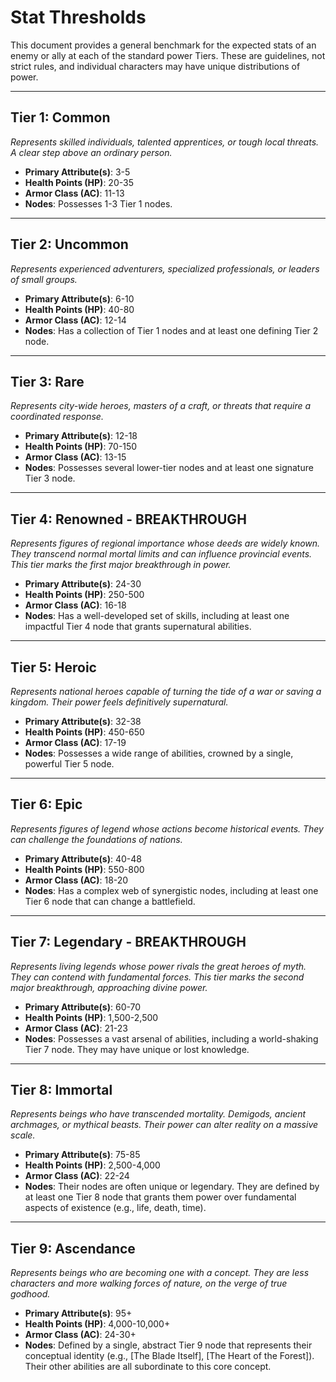 # Stat Thresholds

This document provides a general benchmark for the expected stats of an enemy or ally at each of the standard power Tiers. These are guidelines, not strict rules, and individual characters may have unique distributions of power.

---

## Tier 1: Common
*Represents skilled individuals, talented apprentices, or tough local threats. A clear step above an ordinary person.*
- **Primary Attribute(s)**: 3-5
- **Health Points (HP)**: 20-35
- **Armor Class (AC)**: 11-13
- **Nodes**: Possesses 1-3 Tier 1 nodes.

---

## Tier 2: Uncommon
*Represents experienced adventurers, specialized professionals, or leaders of small groups.*
- **Primary Attribute(s)**: 6-10
- **Health Points (HP)**: 40-80
- **Armor Class (AC)**: 12-14
- **Nodes**: Has a collection of Tier 1 nodes and at least one defining Tier 2 node.

---

## Tier 3: Rare
*Represents city-wide heroes, masters of a craft, or threats that require a coordinated response.*
- **Primary Attribute(s)**: 12-18
- **Health Points (HP)**: 70-150
- **Armor Class (AC)**: 13-15
- **Nodes**: Possesses several lower-tier nodes and at least one signature Tier 3 node.

---

## Tier 4: Renowned - **BREAKTHROUGH**
*Represents figures of regional importance whose deeds are widely known. They transcend normal mortal limits and can influence provincial events. This tier marks the first major breakthrough in power.*
- **Primary Attribute(s)**: 24-30 
- **Health Points (HP)**: 250-500
- **Armor Class (AC)**: 16-18
- **Nodes**: Has a well-developed set of skills, including at least one impactful Tier 4 node that grants supernatural abilities.

---

## Tier 5: Heroic
*Represents national heroes capable of turning the tide of a war or saving a kingdom. Their power feels definitively supernatural.*
- **Primary Attribute(s)**: 32-38
- **Health Points (HP)**: 450-650
- **Armor Class (AC)**: 17-19
- **Nodes**: Possesses a wide range of abilities, crowned by a single, powerful Tier 5 node.

---

## Tier 6: Epic
*Represents figures of legend whose actions become historical events. They can challenge the foundations of nations.*
- **Primary Attribute(s)**: 40-48
- **Health Points (HP)**: 550-800
- **Armor Class (AC)**: 18-20
- **Nodes**: Has a complex web of synergistic nodes, including at least one Tier 6 node that can change a battlefield.

---

## Tier 7: Legendary - **BREAKTHROUGH**
*Represents living legends whose power rivals the great heroes of myth. They can contend with fundamental forces. This tier marks the second major breakthrough, approaching divine power.*
- **Primary Attribute(s)**: 60-70
- **Health Points (HP)**: 1,500-2,500
- **Armor Class (AC)**: 21-23
- **Nodes**: Possesses a vast arsenal of abilities, including a world-shaking Tier 7 node. They may have unique or lost knowledge.

---

## Tier 8: Immortal
*Represents beings who have transcended mortality. Demigods, ancient archmages, or mythical beasts. Their power can alter reality on a massive scale.*
- **Primary Attribute(s)**: 75-85
- **Health Points (HP)**: 2,500-4,000
- **Armor Class (AC)**: 22-24
- **Nodes**: Their nodes are often unique or legendary. They are defined by at least one Tier 8 node that grants them power over fundamental aspects of existence (e.g., life, death, time).

---

## Tier 9: Ascendance
*Represents beings who are becoming one with a concept. They are less characters and more walking forces of nature, on the verge of true godhood.*
- **Primary Attribute(s)**: 95+
- **Health Points (HP)**: 4,000-10,000+
- **Armor Class (AC)**: 24-30+
- **Nodes**: Defined by a single, abstract Tier 9 node that represents their conceptual identity (e.g., [The Blade Itself], [The Heart of the Forest]). Their other abilities are all subordinate to this core concept.
